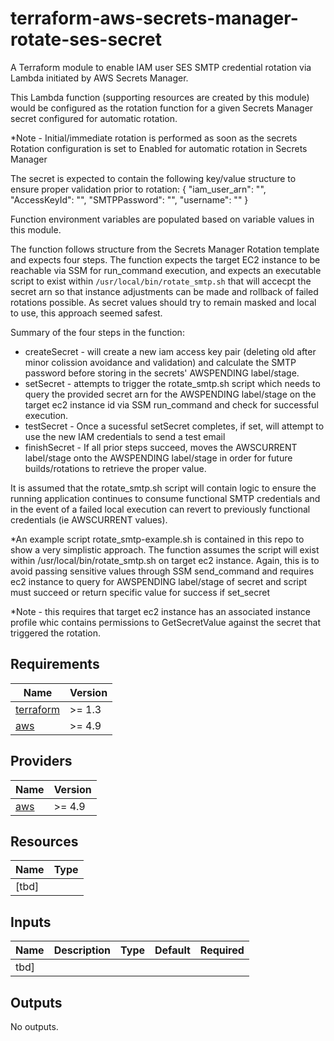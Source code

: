 # terraform-aws-secrets-manager-rotate-ses-secret

A Terraform module to enable IAM user SES SMTP credential rotation via Lambda initiated by 
AWS Secrets Manager.

This Lambda function (supporting resources are created by this module) would be configured as the 
rotation function for a given Secrets Manager secret configured for automatic rotation.

*Note - Initial/immediate rotation is performed as soon as the secrets Rotation configuration is set
to Enabled for automatic rotation in Secrets Manager

The secret is expected to contain the following key/value structure to ensure proper validation 
prior to rotation:
{
    "iam_user_arn": "<to be populated by function>", 
    "AccessKeyId": "<to be populated by function>", 
    "SMTPPassword": "<to be popualted by function>", 
    "username": "<must be pre-populated with iam username matching module variable smtp_iam_username to be rotated>"
}

Function environment variables are populated based on variable values in this module.

The function follows structure from the Secrets Manager Rotation template and expects four steps.
The function expects the target EC2 instance to be reachable via SSM for run_command execution, and 
expects an executable script to exist within `/usr/local/bin/rotate_smtp.sh` that will accecpt the 
secret arn so that instance adjustments can be made and rollback of failed rotations possible.  As 
secret values should try to remain masked and local to use, this approach seemed safest.

Summary of the four steps in the function:
- createSecret - will create a new iam access key pair (deleting old after minor colission avoidance 
and validation) and calculate the SMTP password before storing in the secrets' AWSPENDING label/stage. 
- setSecret - attempts to trigger the rotate_smtp.sh script which needs to query the provided secret 
arn for the AWSPENDING label/stage on the target ec2 instance id via SSM run_command and check for
successful execution.
- testSecret - Once a sucessful setSecret completes, if set, will attempt to use the new IAM 
credentials to send a test email
- finishSecret - If all prior steps succeed, moves the AWSCURRENT label/stage onto the AWSPENDING 
label/stage in order for future builds/rotations to retrieve the proper value.

It is assumed that the rotate_smtp.sh script will contain logic to ensure the running application
continues to consume functional SMTP credentials and in the event of a failed local execution can
revert to previously functional credentials (ie AWSCURRENT values).

*An example script rotate_smtp-example.sh is contained in this repo to show a very simplistic 
approach.  The function assumes the script will exist within /usr/local/bin/rotate_smtp.sh on target
ec2 instance.  Again, this is to avoid passing sensitive values through SSM send_command and
requires ec2 instance to query for AWSPENDING label/stage of secret and script must succeed or
return specific value for success if set_secret

*Note - this requires that target ec2 instance has an associated instance profile whic contains
permissions to GetSecretValue against the secret that triggered the rotation.

<!-- BEGIN TFDOCS -->
## Requirements

| Name | Version |
|------|---------|
| <a name="requirement_terraform"></a> [terraform](#requirement\_terraform) | >= 1.3 |
| <a name="requirement_aws"></a> [aws](#requirement\_aws) | >= 4.9 |

## Providers

| Name | Version |
|------|---------|
| <a name="provider_aws"></a> [aws](#provider\_aws) | >= 4.9 |

## Resources

| Name | Type |
|------|------|
| [tbd]

## Inputs

| Name | Description | Type | Default | Required |
|------|-------------|------|---------|:--------:|
| tbd]

## Outputs

No outputs.

<!-- END TFDOCS -->
